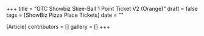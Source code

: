 +++
title = "GTC Showbiz Skee-Ball 1 Point Ticket V2 (Orange)"
draft = false
tags = [ShowBiz Pizza Place Tickets]
date = ""

[Article]
contributors = []
gallery = []
+++